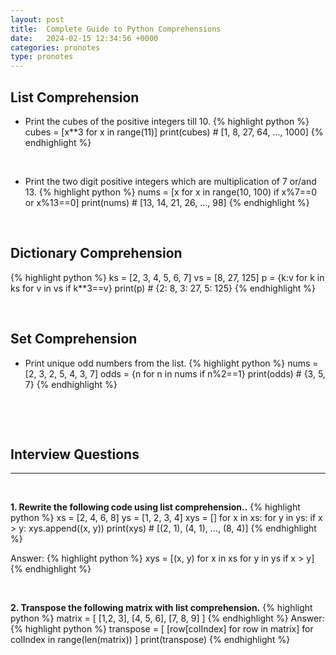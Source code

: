 ```yaml
---
layout: post
title:  Complete Guide to Python Comprehensions
date:   2024-02-15 12:34:56 +0000
categories: pronotes
type: pronotes
---
```


## List Comprehension 

- Print the cubes of the positive integers till 10. 
{% highlight python %}
cubes = [x**3 for x in range(11)]
print(cubes)   # [1, 8, 27, 64, ..., 1000] 
{% endhighlight %}

<p>&nbsp;</p>

- Print the two digit positive integers which are multiplication of 7 or/and 13. 
{% highlight python %}
nums = [x for x in range(10, 100) if x%7==0 or x%13==0]
print(nums)   # [13, 14, 21, 26, ..., 98] 
{% endhighlight %}

<p>&nbsp;</p>

## Dictionary Comprehension
{% highlight python %}
ks = [2, 3, 4, 5, 6, 7]
vs = [8, 27, 125]
p = {k:v for k in ks for v in vs if k**3==v}
print(p)   # {2: 8, 3: 27, 5: 125}
{% endhighlight %}
<p>&nbsp;</p>

## Set Comprehension
- Print unique odd numbers from the list.
{% highlight python %}
nums = [2, 3, 2, 5, 4, 3, 7]
odds = {n for n in nums if n%2==1}
print(odds)   # {3, 5, 7}
{% endhighlight %}
<p>&nbsp;</p>
<p>&nbsp;</p>

<!--- todo: Generator Comprehensions -->

## Interview Questions
---
<p>&nbsp;</p>

**1. Rewrite the following code using list comprehension..**
{% highlight python %}
xs = [2, 4, 6, 8] 
ys = [1, 2, 3, 4]
xys = []
for x in xs:
  for y in ys:
    if x > y:
      xys.append((x, y)) 
print(xys)   # [(2, 1), (4, 1), ..., (8, 4)]
{% endhighlight %}

Answer:
{% highlight python %}
xys = [(x, y) for x in xs for y in ys if x > y] 
{% endhighlight %}

<p>&nbsp;</p>

**2. Transpose the following matrix with list comprehension.**
{% highlight python %}
matrix = [
    [1,2, 3],
    [4, 5, 6],
    [7, 8, 9]
]
{% endhighlight %}
Answer:
{% highlight python %}
transpose = [
  [row[colIndex] for row in matrix] 
  for colIndex in range(len(matrix))
]
print(transpose)
{% endhighlight %}

